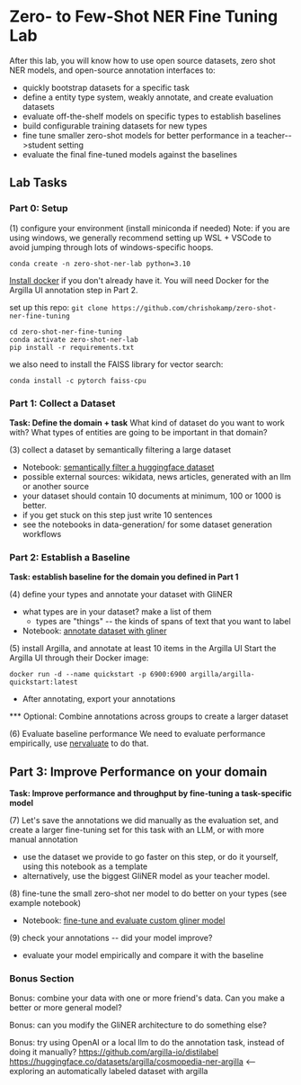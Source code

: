 # Zero- to Few-Shot NER Fine Tuning Lab

After this lab, you will know how to use open source datasets, zero shot NER models, and open-source annotation interfaces to:

- quickly bootstrap datasets for a specific task
- define a entity type system, weakly annotate, and create evaluation datasets
- evaluate off-the-shelf models on specific types to establish baselines
- build configurable training datasets for new types
- fine tune smaller zero-shot models for better performance in a teacher-->student setting
- evaluate the final fine-tuned models against the baselines

## Lab Tasks

### Part 0: Setup

(1) configure your environment (install miniconda if needed)
Note: if you are using windows, we generally recommend setting up WSL + VSCode to avoid jumping through lots of windows-specific hoops. 
```
conda create -n zero-shot-ner-lab python=3.10
```

[Install docker](https://docs.docker.com/engine/install/) if you don't already have it. You will need Docker for the Argilla UI annotation step in Part 2.

set up this repo:
`git clone https://github.com/chrishokamp/zero-shot-ner-fine-tuning`
```
cd zero-shot-ner-fine-tuning
conda activate zero-shot-ner-lab 
pip install -r requirements.txt
```

we also need to install the FAISS library for vector search:
```
conda install -c pytorch faiss-cpu
```


### Part 1: Collect a Dataset  

**Task: Define the domain + task** 
What kind of dataset do you want to work with? 
What types of entities are going to be important in that domain?

(3) collect a dataset by semantically filtering a large dataset
- Notebook: [semantically filter a huggingface dataset](notebooks/part-1-semantically-filter-a-huggingface-dataset.ipynb)
- possible external sources: wikidata, news articles, generated with an llm or another source
- your dataset should contain 10 documents at minimum, 100 or 1000 is better.
- if you get stuck on this step just write 10 sentences
- see the notebooks in data-generation/ for some dataset generation workflows

### Part 2: Establish a Baseline

**Task: establish baseline for the domain you defined in Part 1**

(4) define your types and annotate your dataset with GliNER 
- what types are in your dataset? make a list of them
  - types are "things" -- the kinds of spans of text that you want to label
- Notebook: [annotate dataset with gliner](notebooks/part-2-semantically-filter-a-huggingface-dataset.ipynb)

(5)  install Argilla, and annotate at least 10 items in the Argilla UI
Start the Argilla UI through their Docker image:
```
docker run -d --name quickstart -p 6900:6900 argilla/argilla-quickstart:latest
```
- After annotating, export your annotations


*** Optional: Combine annotations across groups to create a larger dataset

(6) Evaluate baseline performance
We need to evaluate performance empirically, use [nervaluate](https://github.com/MantisAI/nervaluate) to do that. 


## Part 3: Improve Performance on your domain

**Task: Improve performance and throughput by fine-tuning a task-specific model**

(7) Let's save the annotations we did manually as the evaluation set, and create a larger fine-tuning set for this task with an LLM, or with more manual annotation
- use the dataset we provide to go faster on this step, or do it yourself, using this notebook as a template
- alternatively, use the biggest GliNER model as your teacher model. 

(8) fine-tune the small zero-shot ner model to do better on your types (see example notebook)
- Notebook: [fine-tune and evaluate custom gliner model](notebooks/part-3-finetune-gliner.ipynb)

(9) check your annotations -- did your model improve? 
- evaluate your model empirically and compare it with the baseline

### Bonus Section

Bonus: combine your data with one or more friend's data. Can you make a better or more general model?

Bonus: can you modify the GliNER architecture to do something else?

Bonus: try using OpenAI or a local llm to do the annotation task, instead of doing it manually? https://github.com/argilla-io/distilabel
https://huggingface.co/datasets/argilla/cosmopedia-ner-argilla <-- exploring an automatically labeled dataset with argilla
